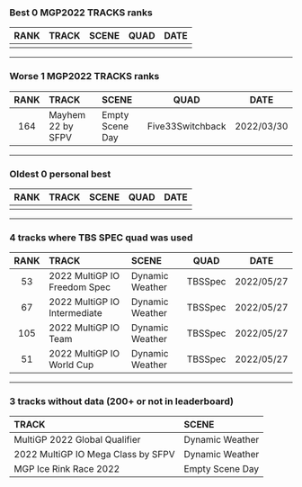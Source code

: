 ### Best 0 MGP2022 TRACKS ranks
|RANK|TRACK|SCENE|QUAD|DATE|
|:---:|:---|:---|:---:|:---:|
||||||
---
### Worse 1 MGP2022 TRACKS ranks
|RANK|TRACK|SCENE|QUAD|DATE|
|:---:|:---|:---|:---:|:---:|
|164|Mayhem 22 by SFPV|Empty Scene Day|Five33Switchback|2022/03/30|
---
### Oldest 0 personal best
|RANK|TRACK|SCENE|QUAD|DATE|
|:---:|:---|:---|:---:|:---:|
||||||
---
### 4 tracks where TBS SPEC quad was used
|RANK|TRACK|SCENE|QUAD|DATE|
|:---:|:---|:---|:---:|:---:|
|53|2022 MultiGP IO Freedom Spec|Dynamic Weather|TBSSpec|2022/05/27|
|67|2022 MultiGP IO Intermediate|Dynamic Weather|TBSSpec|2022/05/27|
|105|2022 MultiGP IO Team|Dynamic Weather|TBSSpec|2022/05/27|
|51|2022 MultiGP IO World Cup|Dynamic Weather|TBSSpec|2022/05/27|
---
### 3 tracks without data (200+ or not in leaderboard)
|TRACK|SCENE|
|:---|:---|
|MultiGP 2022 Global Qualifier|Dynamic Weather|
|2022 MultiGP IO Mega Class by SFPV|Dynamic Weather|
|MGP Ice Rink Race 2022|Empty Scene Day|
